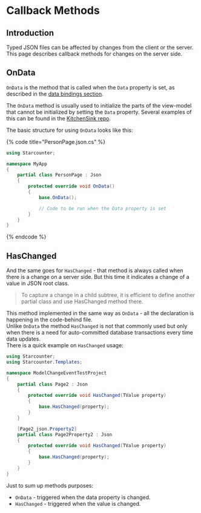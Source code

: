 # Callback Methods

## Introduction

Typed JSON files can be affected by changes from the client or the server. This page describes callback methods for changes on the server side.

## OnData

`OnData` is the method that is called when the `Data` property is set, as described in the [data bindings section](json-data-bindings.md#binding-to-database-objects).

The `OnData` method is usually used to initialize the parts of the view-model that cannot be initialized by setting the `Data` property. Several examples of this can be found in the [KitchenSink repo](https://github.com/StarcounterApps/KitchenSink/blob/fad83975ec3b4ebf6201458ea228547e6756d507/src/KitchenSink/ChartPage.json.cs).

The basic structure for using `OnData` looks like this:

{% code title="PersonPage.json.cs" %}
```csharp
using Starcounter;

namespace MyApp
{
    partial class PersonPage : Json
    {
        protected override void OnData()
        {
            base.OnData();

            // Code to be run when the Data property is set
        }
    }
}
```
{% endcode %}

## HasChanged

And the same goes for `HasChanged` - that method is always called when there is a change on a server side. But this time it indicates a change of a value in JSON root class.

> To capture a change in a child subtree, it is efficient to define another partial class and use HasChanged method there.

This method implemented in the same way as `OnData` - all the declaration is happening in the code-behind file.  
Unlike `OnData` the method `HasChanged` is not that commonly used but only when there is a need for auto-committed database transactions every time data updates.  
There is a quick example on `HasChanged` usage:

```csharp
using Starcounter;
using Starcounter.Templates;

namespace ModelChangeEventTestProject
{
    partial class Page2 : Json
    {
        protected override void HasChanged(TValue property)
        {
            base.HasChanged(property);
        }
    }

    [Page2_json.Property2]
    partial class Page2Property2 : Json
    {
        protected override void HasChanged(TValue property)
        {
            base.HasChanged(property);
        }
    }
}
```

Just to sum up methods purposes:

* `OnData` - triggered when the data property is changed.
* `HasChanged` - triggered when the value is changed. 

